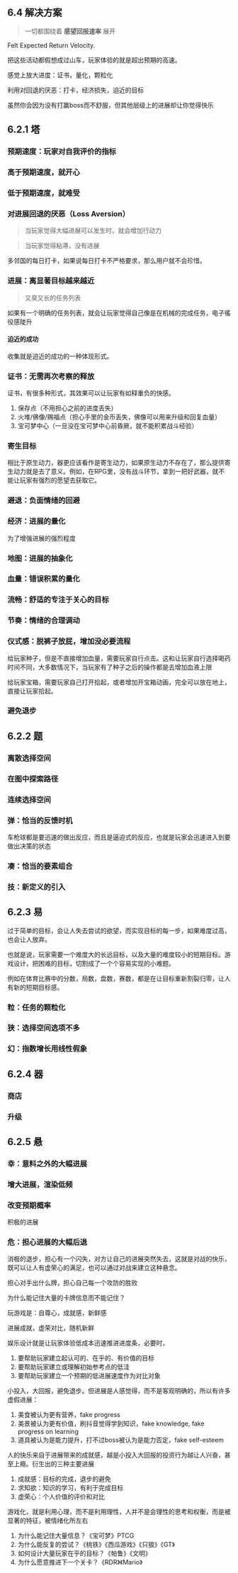 ## 6.4 解决方案

> 一切都围绕着 **感望回报速率** 展开

Felt Expected Return Velocity.

把这些活动都假想成过山车，玩家体验的就是超出预期的高速。

感觉上放大进度：证书，量化，颗粒化

利用对回退的厌恶：打卡，经济损失，迫近的目标

虽然你会因为没有打赢boss而不舒服，但其他层级上的进展却让你觉得快乐

## 6.2.1 塔

### 预期速度：玩家对自我评价的指标

### 高于预期速度，就开心

### 低于预期速度，就难受

### 对进展回退的厌恶（Loss Aversion）

> 当玩家觉得大幅进展可以发生时，就会增加行动力

> 当玩家觉得粘滞，没有进展

多邻国的每日打卡，如果说每日打卡不严格要求，那么用户就不会珍惜。

### 进展：离显著目标越来越近

> 又臭又长的任务列表

如果有一个明确的任务列表，就会让玩家觉得自己像是在机械的完成任务，电子徭役感陡升

#### 迫近的成功

收集就是迫近的成功的一种体现形式。

### 证书：无需再次考察的释放

证书，有很多种形式，其效果可以让玩家有如释重负的快感。

1. 保存点（不用担心之前的进度丢失）
1. 火堆/佛像/赐福点（担心手里的金币丢失，佛像可以用来升级和回复血量）
1. 宝可梦中心（一旦没在宝可梦中心前昏厥，就不能积累战斗经验）

### 寄生目标

相比于原生动力，器更应该看作是寄生动力，如果原生动力不存在了，那么提供寄生动力就是去了意义。例如，在RPG里，没有战斗环节，拿到一把好武器，就不能让玩家有强烈的愿望去获取它。

### 避退：负面情绪的回避

### 经济：进展的量化

为了增强进展的强烈程度

### 地图：进展的抽象化

### 血量：错误积累的量化

### 流畅：舒适的专注于关心的目标

### 节奏：情绪的合理调动

### 仪式感：脱裤子放屁，增加没必要流程

给玩家种子，但是不直接增加血量，需要玩家自行点击。这和让玩家自行选择喝药时间不同，大多数情况下，当玩家有了种子之后的操作都是去增加血液上限

给玩家宝箱，需要玩家自己打开拾起，或者增加开宝箱动画，完全可以放在地上，直接让玩家拾起。  

### 避免退步

## 6.2.2 题

### 离散选择空间

### 在图中探索路径

### 连续选择空间

### 弹：恰当的反馈时机

车枪球都是要迅速的做出反应，而且是逼迫式的反应，也就是玩家会迅速进入到要做出决策的状态

### 凑：恰当的要素组合

### 技：新定义的引入

## 6.2.3 易

过于简单的目标，会让人失去尝试的欲望，而实现目标的每一步，如果难度过高，也会让人放弃。

也就是说，玩家需要一个难度大的长远目标，以及大量的难度较小的短期目标。游戏设计，把困难的目标，切割成了一个个容易实现的小难题。

例如在体育比赛中的分数，局数，盘数，赛数，都是在让目标重新割裂归零，让人有新的短期目标感。

### 粒：任务的颗粒化

### 狭：选择空间选项不多

### 幻：指数增长用线性假象

## 6.2.4 器

### 商店

### 升级

## 6.2.5 悬

### 幸：意料之外的大幅进展

### 增大进展，渲染低频

### 改变预期概率

积极的进展

### 危：担心进展的大幅后退

消极的退步，担心有一个闪失，对方让自己的进展突然失去，这就是对战的快乐，既可以让人有虚荣心的满足，也可以通过对战来建立这种悬念。

担心对手出什么牌，担心自己每一个攻防的胜败

为什么能记住大量的卡牌信息而不能记住？

玩游戏是：自尊心，成就感，新鲜感

进展成就，虚荣对比，随机新鲜

娱乐设计就是让玩家体验低成本迅速推进进度条，必要时，

1. 要帮助玩家建立起认可的、在乎的、有价值的目标
2. 要帮助玩家建立或理解初始参考点的低洼
3. 要帮助玩家建立一个预期的低进展速度作为对比对象

小投入，大回报，避免退步。但进展是人感觉得，而不是客观明确的，所以有许多虚假进展：

1. 美食被认为更有营养，fake progress
2. 美景被认为更有价值，刷抖音觉得学到知识，fake knowledge, fake progress on learning
3. 道具被认为是能力提升，打不过boss被认为是能力否定，fake self-esteem

人的快乐来自于进展带来的成就感，越是小投入大回报的投资行为越让人兴奋，甚至上瘾。衍生出的三种主要进展

1. 成就感：目标的完成，退步的避免
2. 求知欲：知识的学习，有利于完成目标
3. 虚荣心：个人价值的评价和对比

游戏化，就是利用心理，而不是利用理性，人并不是会理性的思考和权衡，而是被显著的特征，被情绪化所左右

1. 为什么能记住大量信息？《宝可梦》PTCG
1. 为什么能反复的尝试？《桃铁》《西瓜游戏》《只狼》《GT》
1. 如何设计大量玩家在乎的目标？《帕鲁》《文明》
1. 为什么愿意推进下一个关卡？《RDR》《Mario》